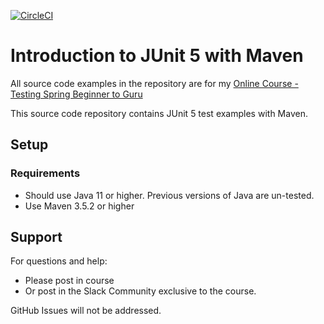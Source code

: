 [![CircleCI](https://dl.circleci.com/status-badge/img/circleci/G3FptJgVm3WDMpAEUEQuRT/AXTgLMQXpQs8MVc6hCGPM2/tree/ci_build_with_maven.svg?style=svg&circle-token=f6e3bc3f42cf2ac54ba2478986fe384fc0e92b96)](https://dl.circleci.com/status-badge/redirect/circleci/G3FptJgVm3WDMpAEUEQuRT/AXTgLMQXpQs8MVc6hCGPM2/tree/ci_build_with_maven)
# Introduction to JUnit 5 with Maven

All source code examples in the repository are for my [Online Course - Testing Spring Beginner to Guru](https://www.udemy.com/testing-spring-boot-beginner-to-guru/?couponCode=GITHUB_REPO)

This source code repository contains JUnit 5 test examples with Maven.

## Setup
### Requirements
* Should use Java 11 or higher. Previous versions of Java are un-tested.
* Use Maven 3.5.2 or higher

## Support
For questions and help:
* Please post in course
* Or post in the Slack Community exclusive to the course.

GitHub Issues will not be addressed.
